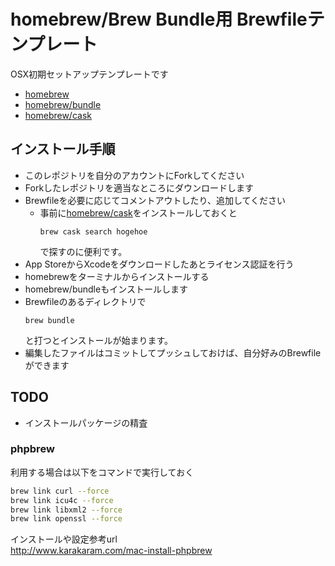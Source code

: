 homebrew/Brew Bundle用 Brewfileテンプレート
===

OSX初期セットアップテンプレートです

- [homebrew](http://brew.sh/index_ja.html)
- [homebrew/bundle](https://github.com/Homebrew/homebrew-bundle)
- [homebrew/cask](http://caskroom.io/)

## インストール手順

- このレポジトリを自分のアカウントにForkしてください
- Forkしたレポジトリを適当なところにダウンロードします
- Brewfileを必要に応じてコメントアウトしたり、追加してください
  - 事前に[homebrew/cask](http://caskroom.io/)をインストールしておくと  
    ```
    brew cask search hogehoe
    ```  
    で探すのに便利です。
- App StoreからXcodeをダウンロードしたあとライセンス認証を行う
- homebrewをターミナルからインストールする
- homebrew/bundleもインストールします
- Brewfileのあるディレクトリで  
  ```
  brew bundle
  ```  
  と打つとインストールが始まります。
- 編集したファイルはコミットしてプッシュしておけば、自分好みのBrewfileができます

## TODO

- インストールパッケージの精査

### phpbrew

利用する場合は以下をコマンドで実行しておく

```bash
brew link curl --force
brew link icu4c --force
brew link libxml2 --force
brew link openssl --force
```

インストールや設定参考url  
http://www.karakaram.com/mac-install-phpbrew

